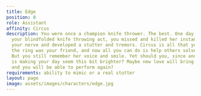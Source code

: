 ```yaml
---
title: Edge
position: 8
role: Assistant
affinity: Circus
description: You were once a champion knife thrower. The best. One day, when performing
  your blindfolded knife throwing act, you missed and killed her instantly. You lost
  your nerve and developed a stutter and tremors. Circus is all that you've known,
  the ring was your friend, and now all you can do is help others solve their problems.
  But you still remember her voice and smile. Yet should you, since another smile
  is making your day seem this bit brighter? Maybe new love will bring the edge back
  and you will be able to perform again?
requirements: ability to mimic or a real stutter
layout: page
image: assets/images/characters/edge.jpg
---
```


